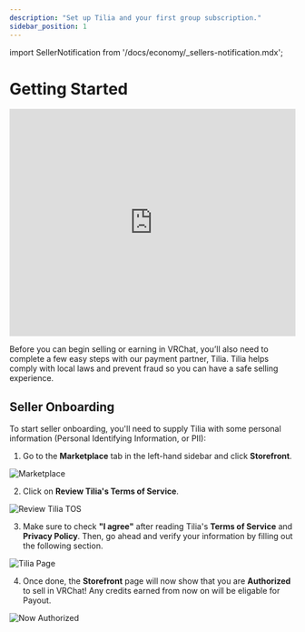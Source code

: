 ```yaml
---
description: "Set up Tilia and your first group subscription."
sidebar_position: 1
---
```


import SellerNotification from '/docs/economy/_sellers-notification.mdx';

# Getting Started

<SellerNotification/>

<iframe
    width="100%"
    height="400"
    src="https://www.youtube.com/embed/NuRPDYrYhSM?si=NZblzqFKR7r1OG0E"
    title="YouTube video player"
    frameborder="0"
    allow="clipboard-write; encrypted-media; picture-in-picture; web-share" allowfullscreen>
</iframe>

Before you can begin selling or earning in VRChat, you’ll also need to complete a few easy steps with our payment partner, Tilia. Tilia helps comply with local laws and prevent fraud so you can have a safe selling experience.

## Seller Onboarding

To start seller onboarding, you'll need to supply Tilia with some personal information (Personal Identifying Information, or PII):

1. Go to the **Marketplace** tab in the left-hand sidebar and click **Storefront**.

![Marketplace](/img/economy/GettingStarted-Marketplace.png "Navigate to the Storefront Tab")

2. Click on **Review Tilia's Terms of Service**.

![Review Tilia TOS](/img/economy/GettingStarted-Storefront-ReviewTiliaTOS.png "Click here to Review Tilia's terms")

3. Make sure to check **"I agree"** after reading Tilia's **Terms of Service** and **Privacy Policy**. Then, go ahead and verify your information by filling out the following section.

![Tilia Page](/img/economy/GettingStarted-Tilia.png "Reviewing Tilia's terms and verifying information.")

4. Once done, the **Storefront** page will now show that you are **Authorized** to sell in VRChat! Any credits earned from now on will be eligable for Payout. 

![Now Authorized](/img/economy/GettingStarted-Storefront-Authorized.png "Authorized to sell in VRChat")
